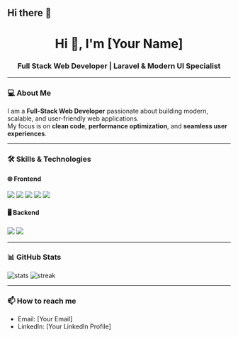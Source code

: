 ## Hi there 👋

<h1 align="center">Hi 👋, I'm [Your Name]</h1>
<h3 align="center">Full Stack Web Developer | Laravel & Modern UI Specialist</h3>

---

### 💻 About Me
I am a **Full-Stack Web Developer** passionate about building modern, scalable, and user-friendly web applications.  
My focus is on **clean code**, **performance optimization**, and **seamless user experiences**.

---

### 🛠 Skills & Technologies

#### 🌐 Frontend
<p>
  <img src="https://img.shields.io/badge/HTML5-E34F26?style=for-the-badge&logo=html5&logoColor=white"/>
  <img src="https://img.shields.io/badge/CSS3-1572B6?style=for-the-badge&logo=css3&logoColor=white"/>
  <img src="https://img.shields.io/badge/jQuery-0769AD?style=for-the-badge&logo=jquery&logoColor=white"/>
  <img src="https://img.shields.io/badge/Bootstrap-7952B3?style=for-the-badge&logo=bootstrap&logoColor=white"/>
  <img src="https://img.shields.io/badge/TailwindCSS-38B2AC?style=for-the-badge&logo=tailwind-css&logoColor=white"/>
</p>

#### 🖥 Backend
<p>
  <img src="https://img.shields.io/badge/PHP-777BB4?style=for-the-badge&logo=php&logoColor=white"/>
  <img src="https://img.shields.io/badge/Laravel-FF2D20?style=for-the-badge&logo=laravel&logoColor=white"/>
</p>

---

### 📊 GitHub Stats
<p>
  <img src="https://github-readme-stats.vercel.app/api?username=YourGitHubUsername&show_icons=true&theme=radical" alt="stats" />
  <img src="https://github-readme-streak-stats.herokuapp.com/?user=YourGitHubUsername&theme=radical" alt="streak" />
</p>

---

### 📫 How to reach me
- Email: [Your Email]
- LinkedIn: [Your LinkedIn Profile]
